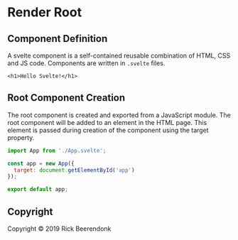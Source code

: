 # Render Root

## Component Definition

A svelte component is a self-contained reusable combination of HTML, CSS and JS code. Components are written in `.svelte` files.

```svelte
<h1>Hello Svelte!</h1>
```

## Root Component Creation

The root component is created and exported from a JavaScript module. The root component will be added to an element in the HTML page. This element is passed during creation of the component using the target property.

```js
import App from './App.svelte';

const app = new App({
  target: document.getElementById('app')
});

export default app;
```

## Copyright

Copyright © 2019 Rick Beerendonk
